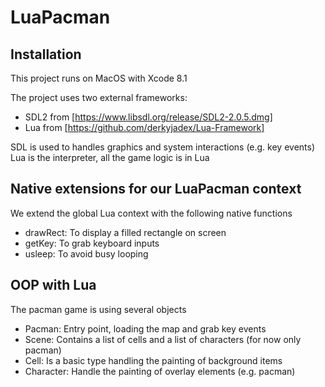 # LuaPacman

## Installation

This project runs on MacOS with Xcode 8.1

The project uses two external frameworks:
- SDL2 from [https://www.libsdl.org/release/SDL2-2.0.5.dmg]
- Lua from [https://github.com/derkyjadex/Lua-Framework]

SDL is used to handles graphics and system interactions (e.g. key events)
Lua is the interpreter, all the game logic is in Lua

## Native extensions for our LuaPacman context

We extend the global Lua context with the following native functions
- drawRect: To display a filled rectangle on screen
- getKey: To grab keyboard inputs
- usleep: To avoid busy looping

## OOP with Lua

The pacman game is using several objects
- Pacman: Entry point, loading the map and grab key events
- Scene: Contains a list of cells and a list of characters (for now only pacman)
- Cell: Is a basic type handling the painting of background items
- Character: Handle the painting of overlay elements (e.g. pacman)
